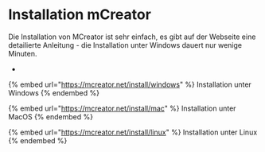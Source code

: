 # Installation mCreator

Die Installation von MCreator ist sehr einfach, es gibt auf der Webseite eine detailierte Anleitung - die Installation unter Windows dauert nur wenige Minuten.

*

{% embed url="https://mcreator.net/install/windows" %}
Installation unter Windows
{% endembed %}

{% embed url="https://mcreator.net/install/mac" %}
Installation unter MacOS
{% endembed %}

{% embed url="https://mcreator.net/install/linux" %}
Installation unter Linux
{% endembed %}


